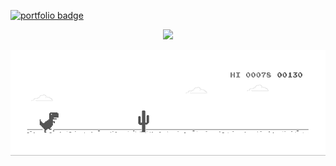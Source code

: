 [![portfolio badge](https://img.shields.io/badge/Check_out_my-portfolio-black?style=for-the-badge&logo=git&logoColor=cyan)](https://t.me/Baby_xD)


<p align="center">
	<img width="100" src="https://github.githubassets.com/images/spinners/octocat-spinner-64.gif">



	


![Dyno](https://github.com/CW4RR10R/archives/raw/master/dino.gif)
